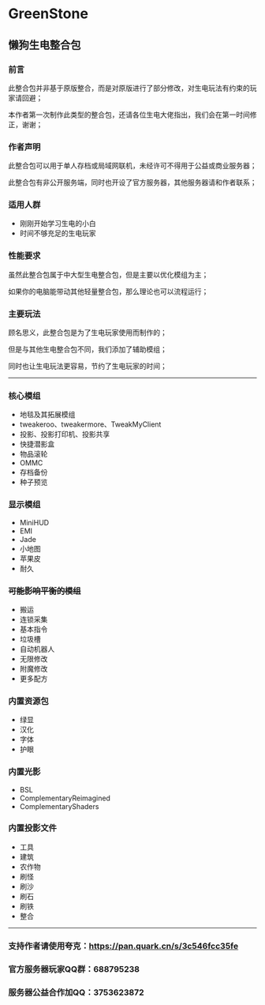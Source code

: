 # **GreenStone**

## 懒狗生电整合包

### 前言

此整合包并非基于原版整合，而是对原版进行了部分修改，对生电玩法有约束的玩家请回避；

本作者第一次制作此类型的整合包，还请各位生电大佬指出，我们会在第一时间修正，谢谢；

### 作者声明

此整合包可以用于单人存档或局域网联机，未经许可不得用于公益或商业服务器；

此整合包有非公开服务端，同时也开设了官方服务器，其他服务器请和作者联系；

### 适用人群

- 刚刚开始学习生电的小白
- 时间不够充足的生电玩家

### 性能要求

虽然此整合包属于中大型生电整合包，但是主要以优化模组为主；

如果你的电脑能带动其他轻量整合包，那么理论也可以流程运行；

### 主要玩法

顾名思义，此整合包是为了生电玩家使用而制作的；

但是与其他生电整合包不同，我们添加了辅助模组；

同时也让生电玩法更容易，节约了生电玩家的时间；

---

### 核心模组

- 地毯及其拓展模组
- tweakeroo、tweakermore、TweakMyClient
- 投影、投影打印机、投影共享
- 快捷潜影盒
- 物品滚轮
- OMMC
- 存档备份
- 种子预览

### 显示模组

- MiniHUD
- EMI
- Jade
- 小地图
- 苹果皮
- 耐久

### ~~可能影响平衡的模组~~

- 搬运
- 连锁采集
- 基本指令
- 垃圾槽
- 自动机器人
- 无限修改
- 附魔修改
- 更多配方

### 内置资源包

- 绿显
- 汉化
- 字体
- 护眼

### 内置光影

- BSL
- ComplementaryReimagined
- ComplementaryShaders

### 内置投影文件

- 工具
- 建筑
- 农作物
- 刷怪
- 刷沙
- 刷石
- 刷铁
- 整合

---
### 支持作者请使用夸克：https://pan.quark.cn/s/3c546fcc35fe

### 官方服务器玩家QQ群：688795238

### 服务器公益合作加QQ：3753623872